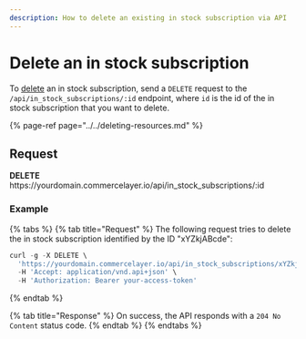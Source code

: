 ```yaml
---
description: How to delete an existing in stock subscription via API
---
```


# Delete an in stock subscription

To <a href="https://docs.commercelayer.io/developers/deleting-resources" target="_blank">delete</a> an in stock subscription, send a `DELETE` request to the `/api/in_stock_subscriptions/:id` endpoint, where `id` is the id of the in stock subscription that you want to delete.

{% page-ref page="../../deleting-resources.md" %}

## Request

**DELETE** https://<i></i>yourdomain.commercelayer.io/api/in_stock_subscriptions/:id

### Example

{% tabs %}
{% tab title="Request" %}
The following request tries to delete the in stock subscription identified by the ID "xYZkjABcde":

```javascript
curl -g -X DELETE \
  'https://yourdomain.commercelayer.io/api/in_stock_subscriptions/xYZkjABcde' \
  -H 'Accept: application/vnd.api+json' \
  -H 'Authorization: Bearer your-access-token'
```
{% endtab %}

{% tab title="Response" %}
On success, the API responds with a `204 No Content` status code.
{% endtab %}
{% endtabs %}

